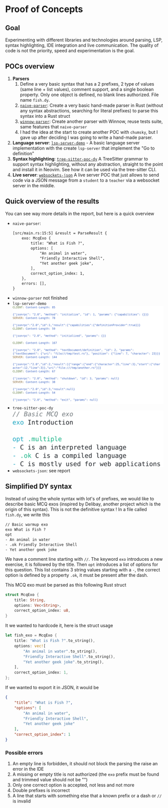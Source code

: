 # Proof of Concepts

## Goal
Experimenting with different libraries and technologies around parsing, LSP, syntax highlighting, IDE integration and live communication. The quality of code is not the priority, speed and experimentation is the goal.

## POCs overview
1. **Parsers**
    1. Define a very basic syntax that has a 2 prefixes, 2 type of values (same line + list values), comment support, and a single boolean property. Only one object is defined, no blank lines authorized. File name `fish.dy`.
    1. [`naive-parser`](naive-parser/): Create a very basic hand-made parser in Rust (without any syntax abstractions, searching for literal prefixes) to parse this syntax into a Rust struct
    1. [`winnow-parser`](winnow-parser): Create another parser with Winnow, reuse tests suite, same features that `naive-parser`
    1. I had the idea at the start to create another POC with `chumsky`, but I gave up after deciding I was going to write a hand-made parser.
1. **Language server**: [`lsp-server-demo`](lsp-server-demo/) - A basic language server implementation with the create `lsp-server` that implement the "Go to definition"
1. **Syntax highlighting**: [`tree-sitter-poc-dy`](tree-sitter-poc-dy) A TreeSitter grammar to support syntax highlighting, without any abstraction, straight to the point and install it in Neovim. See how it can be used via the tree-sitter CLI.
1. **Live server**: [`websockets-json`](websockets-json) A live server POC that just allows to send code via a JSON message from a `student` to a `teacher` via a websocket server in the middle.

## Quick overview of the results
You can see way more details in the report, but here is a quick overview
- `naive-parser`:
    ```
    [src/main.rs:15:5] &result = ParseResult {
        exo: McqExo {
            title: "What is Fish ?",
            options: [
                "An animal in water",
                "Friendly Interactive Shell",
                "Yet another geek joke",
            ],
            correct_option_index: 1,
        },
        errors: [],
    }
    ```
- `winnow-parser` not finished
- `lsp-server-demo`
    ![](../report/imgs/lsp-demo.svg)
- `tree-sitter-poc-dy`  
    <img src="../report/imgs/mcq.svg" height="180" />
- `websockets-json`: see report

## Simplified DY syntax
Instead of using the whole syntax with lot's of prefixes, we would like to describe basic MCQ exos (inspired by Delibay, another project which is the origin of this syntax). This is not the definitive syntax ! In a file called `fish.dy`, we write this
```
// Basic warmup exo
exo What is Fish ?
opt
- An animal in water
- .ok Friendly Interactive Shell
- Yet another geek joke
```
We have a comment line starting with `//`. The keyword `exo` introduces a new exercise, it is followed by the title. Then `opt` introduces a list of options for this question. This list contains 3 string values starting with a `-`, the correct option is defined by a property `.ok`, it must be present after the dash.

This MCQ exo must be parsed as this following Rust struct
```rust
struct McqExo {
    title: String,
    options: Vec<String>,
    correct_option_index: u8,
}
```

It we wanted to hardcode it, here is the struct usage

```rust
let fish_exo = McqExo {
    title: "What is Fish ?".to_string(),
    options: vec![
        "An animal in water".to_string(),
        "Friendly Interactive Shell".to_string(),
        "Yet another geek joke".to_string(),
    ],
    correct_option_index: 1,
};
```

If we wanted to export it in JSON, it would be

```json
{
    "title": "What is Fish ?",
    "options": [
        "An animal in water",
        "Friendly Interactive Shell",
        "Yet another geek joke"
    ],
    "correct_option_index": 1
}
```

### Possible errors
1. An empty line is forbidden, it should not block the parsing the raise an error in the IDE
1. A missing or empty title is not authorized (the `exo` prefix must be found and trimmed value should not be "")
1. Only one correct option is accepted, not less and not more
1. Double prefixes is incorrect
1. A line that starts with something else that a known prefix or a dash or `//` is invalid

